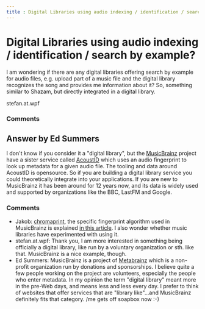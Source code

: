 ```yaml
---
title : Digital Libraries using audio indexing / identification / search by example?
---
```

Digital Libraries using audio indexing / identification / search by example?
=====================
I am wondering if there are any digital libraries offering search by
example for audio files, e.g. upload part of a music file and the
digital library recognizes the song and provides me information about
it? So, something similar to Shazam, but directly integrated in a
digital library.

stefan.at.wpf

### Comments ###


Answer by Ed Summers
----------------
I don't know if you consider it a "digital library", but the
[MusicBrainz](http://musicbrainz.org) project have a sister service
called [AcoustID](http://acoustid.org/) which uses an audio fingerprint
to look up metadata for a given audio file. The tooling and data around
AcoustID is opensource. So if you are building a digital library service
you could theoretically integrate into your applications. If you are new
to MusicBrainz it has been around for 12 years now, and its data is
widely used and supported by organizations like the BBC, LastFM and
Google.

### Comments ###
* Jakob: [chromaprint](https://github.com/lalinsky/chromaprint), the specific
fingerprint algorithm used in MusicBrainz is explained [in this
article](http://oxygene.sk/lukas/2011/01/how-does-chromaprint-work/). I
also wonder whether music libraries have experimented with using it.
* stefan.at.wpf: Thank you, I am more interested in something being officially a digital
library, like run by a voluntary organization or sth. like that.
MusicBrainz is a nice example, though.
* Ed Summers: MusicBrainz is a project of [Metabrainz](http://metabrainz.org/donate)
which is a non-profit organization run by donations and sponsorships. I
believe quite a few people working on the project are volunteers,
especially the people who enter metadata. In my opinion the term
"digital library" meant more in the pre-Web days, and means less and
less every day. I prefer to think of websites that offer services that
are "library like"...and MusicBrainz definitely fits that category. /me
gets off soapbox now :-)

